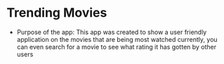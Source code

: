 # Trending Movies

* Purpose of the app: This app was created to show a user friendly application on the movies that are being most watched currently, you can even search for a movie to see what rating it has gotten by other users 

